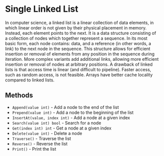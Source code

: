 # Single Linked List

In computer science, a linked list is a linear collection of data elements, in which linear order is not given by their physical placement in memory. Instead, each element points to the next. It is a data structure consisting of a collection of nodes which together represent a sequence. In its most basic form, each node contains: data, and a reference (in other words, a link) to the next node in the sequence. This structure allows for efficient insertion or removal of elements from any position in the sequence during iteration. More complex variants add additional links, allowing more efficient insertion or removal of nodes at arbitrary positions. A drawback of linked lists is that access time is linear (and difficult to pipeline). Faster access, such as random access, is not feasible. Arrays have better cache locality compared to linked lists.

## Methods

- `Append(value int)` - Add a node to the end of the list
- `Prepend(value int)` - Add a node to the beginning of the list
- `InsertAt(value, index int)` - Add a node at a given index
- `Search(value int) bool` - Search for a node
- `Get(index int) int` - Get a node at a given index
- `Delete(value int)` - Delete a node
- `Traverse()` - Traverse the list
- `Reverse()` - Reverse the list
- `Print()` - Print the list
